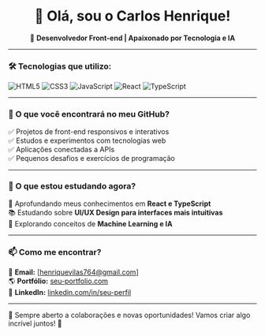 <h1 align="center">👋 Olá, sou o Carlos Henrique!</h1>

<p align="center">
  🚀 <strong>Desenvolvedor Front-end | Apaixonado por Tecnologia e IA</strong>
</p>

---

### 🛠️ Tecnologias que utilizo:
![HTML5](https://img.shields.io/badge/HTML5-E34F26?style=for-the-badge&logo=html5&logoColor=white)
![CSS3](https://img.shields.io/badge/CSS3-1572B6?style=for-the-badge&logo=css3&logoColor=white)
![JavaScript](https://img.shields.io/badge/JavaScript-F7DF1E?style=for-the-badge&logo=javascript&logoColor=black)
![React](https://img.shields.io/badge/React-61DAFB?style=for-the-badge&logo=react&logoColor=black)
![TypeScript](https://img.shields.io/badge/TypeScript-007ACC?style=for-the-badge&logo=typescript&logoColor=white)

---

### 📌 O que você encontrará no meu GitHub?
✅ Projetos de front-end responsivos e interativos  
✅ Estudos e experimentos com tecnologias web  
✅ Aplicações conectadas a APIs  
✅ Pequenos desafios e exercícios de programação  

---

### 📖 O que estou estudando agora?
🎯 Aprofundando meus conhecimentos em **React e TypeScript**  
📚 Estudando sobre **UI/UX Design para interfaces mais intuitivas**  
🤖 Explorando conceitos de **Machine Learning e IA**  

---

### 📫 Como me encontrar?
📧 **Email:** [henriquevilas764@gmail.com]  
🌎 **Portfólio:** [seu-portfolio.com](https://seu-portfolio.com)  
💼 **LinkedIn:** [linkedin.com/in/seu-perfil](https://www.linkedin.com/in/carlos-henriquevilas77/)  

---

💙 Sempre aberto a colaborações e novas oportunidades! Vamos criar algo incrível juntos! 🚀  


